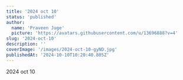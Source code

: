 ```yaml
---
title: '2024 oct 10'
status: 'published'
author:
  name: 'Praveen Juge'
  picture: 'https://avatars.githubusercontent.com/u/13696888?v=4'
slug: '2024-oct-10'
description: ''
coverImage: '/images/2024-oct-10-gyND.jpg'
publishedAt: '2024-10-10T10:20:40.805Z'
---
```


2024 oct 10